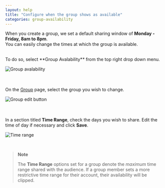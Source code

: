 ```yaml
---
layout: help
title: "Configure when the group shows as available"
categories: group-availability
---
```


When you create a group, we set a default sharing window of **Monday - Friday, 8am to 8pm**.
<br>
You can easily change the times at which the group is available.

<br>
To do so, select **Group Avalability** from the top right drop down menu.

![Group avalability](https://imgur.com/nVDD9RT.png)

<br><br>
On the [Group](https://freebusy.io/groups) page, select the group you wish to change.

![Group edit button](https://imgur.com/8A2PSmr.png)

<br><br>
In a section titled **Time Range**, check the days you wish to share.
Edit the time of day if necessary and click **Save**.

![Time range](https://imgur.com/4vDd8gv.png)

<br>

> **Note**
>
> The **Time Range** options set for a group denote the *maximum* time range shared with the audience.
> If a group member sets a more restrictive time range for their account, their availability will be clipped.
